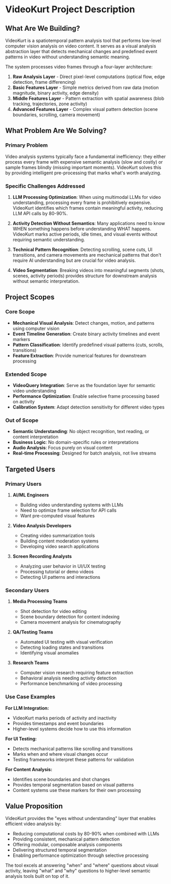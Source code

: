 # VideoKurt Project Description

## What Are We Building?

VideoKurt is a spatiotemporal pattern analysis tool that performs low-level computer vision analysis on video content. It serves as a visual analysis abstraction layer that detects mechanical changes and predefined event patterns in video without understanding semantic meaning.

The system processes video frames through a four-layer architecture:
1. **Raw Analysis Layer** - Direct pixel-level computations (optical flow, edge detection, frame differencing)
2. **Basic Features Layer** - Simple metrics derived from raw data (motion magnitude, binary activity, edge density)
3. **Middle Features Layer** - Pattern extraction with spatial awareness (blob tracking, trajectories, zone activity)
4. **Advanced Features Layer** - Complex visual pattern detection (scene boundaries, scrolling, camera movement)

## What Problem Are We Solving?

### Primary Problem
Video analysis systems typically face a fundamental inefficiency: they either process every frame with expensive semantic analysis (slow and costly) or sample frames blindly (missing important moments). VideoKurt solves this by providing intelligent pre-processing that marks what's worth analyzing.

### Specific Challenges Addressed

1. **LLM Processing Optimization**: When using multimodal LLMs for video understanding, processing every frame is prohibitively expensive. VideoKurt identifies which frames contain meaningful activity, reducing LLM API calls by 80-90%.

2. **Activity Detection Without Semantics**: Many applications need to know WHEN something happens before understanding WHAT happens. VideoKurt marks active periods, idle times, and visual events without requiring semantic understanding.

3. **Technical Pattern Recognition**: Detecting scrolling, scene cuts, UI transitions, and camera movements are mechanical patterns that don't require AI understanding but are crucial for video analysis.

4. **Video Segmentation**: Breaking videos into meaningful segments (shots, scenes, activity periods) provides structure for downstream analysis without semantic interpretation.

## Project Scopes

### Core Scope
- **Mechanical Visual Analysis**: Detect changes, motion, and patterns using computer vision
- **Event Timeline Generation**: Create binary activity timelines and event markers
- **Pattern Classification**: Identify predefined visual patterns (cuts, scrolls, transitions)
- **Feature Extraction**: Provide numerical features for downstream processing

### Extended Scope
- **VideoQuery Integration**: Serve as the foundation layer for semantic video understanding
- **Performance Optimization**: Enable selective frame processing based on activity
- **Calibration System**: Adapt detection sensitivity for different video types

### Out of Scope
- **Semantic Understanding**: No object recognition, text reading, or content interpretation
- **Business Logic**: No domain-specific rules or interpretations
- **Audio Analysis**: Focus purely on visual content
- **Real-time Processing**: Designed for batch analysis, not live streams

## Targeted Users

### Primary Users

1. **AI/ML Engineers**
   - Building video understanding systems with LLMs
   - Need to optimize frame selection for API calls
   - Want pre-computed visual features

2. **Video Analysis Developers**
   - Creating video summarization tools
   - Building content moderation systems
   - Developing video search applications

3. **Screen Recording Analysts**
   - Analyzing user behavior in UI/UX testing
   - Processing tutorial or demo videos
   - Detecting UI patterns and interactions

### Secondary Users

1. **Media Processing Teams**
   - Shot detection for video editing
   - Scene boundary detection for content indexing
   - Camera movement analysis for cinematography

2. **QA/Testing Teams**
   - Automated UI testing with visual verification
   - Detecting loading states and transitions
   - Identifying visual anomalies

3. **Research Teams**
   - Computer vision research requiring feature extraction
   - Behavioral analysis needing activity detection
   - Performance benchmarking of video processing

### Use Case Examples

**For LLM Integration:**
- VideoKurt marks periods of activity and inactivity
- Provides timestamps and event boundaries
- Higher-level systems decide how to use this information

**For UI Testing:**
- Detects mechanical patterns like scrolling and transitions
- Marks when and where visual changes occur
- Testing frameworks interpret these patterns for validation

**For Content Analysis:**
- Identifies scene boundaries and shot changes
- Provides temporal segmentation based on visual patterns
- Content systems use these markers for their own processing

## Value Proposition

VideoKurt provides the "eyes without understanding" layer that enables efficient video analysis by:
- Reducing computational costs by 80-90% when combined with LLMs
- Providing consistent, mechanical pattern detection
- Offering modular, composable analysis components
- Delivering structured temporal segmentation
- Enabling performance optimization through selective processing

The tool excels at answering "when" and "where" questions about visual activity, leaving "what" and "why" questions to higher-level semantic analysis tools built on top of it.